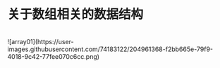 <h1>关于数组相关的数据结构</h1> </br>
![array01](https://user-images.githubusercontent.com/74183122/204961368-f2bb665e-79f9-4018-9c42-77fee070c6cc.png)

